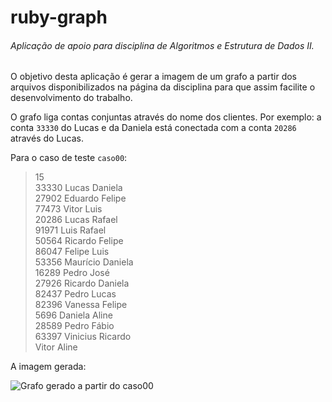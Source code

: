 # ruby-graph

<h6>Aplicação de apoio para disciplina de Algoritmos e Estrutura de Dados II. </h6>
O objetivo desta aplicação é gerar a imagem de um grafo a partir dos arquivos disponibilizados na página da disciplina para  que assim facilite o desenvolvimento do trabalho.

O grafo liga contas conjuntas através do nome dos clientes. Por exemplo: a conta `33330` do Lucas e da Daniela está conectada com a conta `20286` através do Lucas.

Para o caso de teste `caso00`:  
> 15  
33330 Lucas Daniela  
27902 Eduardo Felipe  
77473 Vitor Luis  
20286 Lucas Rafael  
91971 Luis Rafael  
50564 Ricardo Felipe  
86047 Felipe Luis  
53356 Maurício Daniela  
16289 Pedro José  
27926 Ricardo Daniela  
82437 Pedro Lucas  
82396 Vanessa Felipe  
5696 Daniela Aline  
28589 Pedro Fábio  
63397 Vinicius Ricardo  
Vitor Aline  

A imagem gerada: 

![Grafo gerado a partir do caso00](https://i.imgur.com/wBNkMZ8.png)
  
